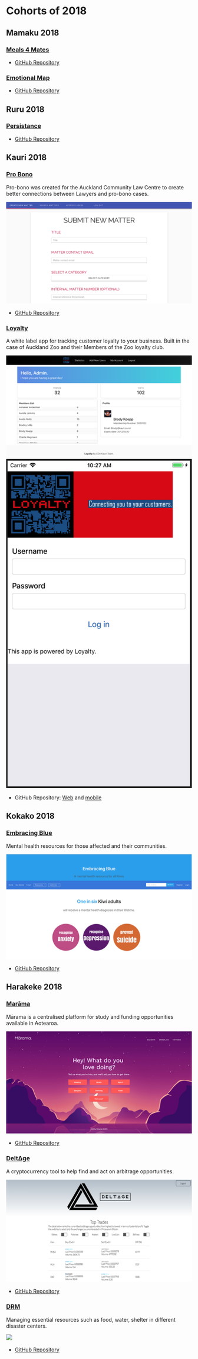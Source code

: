 # Cohorts of 2018

Mamaku 2018
-----------

### [Meals 4 Mates]()

<!-- description -->

<!-- ![](images/2018/) -->

* [GitHub Repository](https://github.com/mamaku-2018/Meals4Mates)

### [Emotional Map]()

<!-- description -->

<!-- ![](images/2018/) -->

* [GitHub Repository](https://github.com/mamaku-2018/Emotional_Map)


Ruru 2018
---------

### [Persistance]()

<!-- description -->

<!-- ![](images/2018/) -->

* [GitHub Repository](https://github.com/ruru-bootcamp-2018/Persistance)


Kauri 2018
----------

### [Pro Bono](http://pro-bono-test.herokuapp.com)

Pro-bono was created for the Auckland Community Law Centre to create better connections between Lawyers and pro-bono cases.

![](images/2018/pro-bono.png)

* [GitHub Repository](https://github.com/Kauri-2018/pro-bono)

### [Loyalty]()

A white label app for tracking customer loyalty to your business. Built in the case of Auckland Zoo and their Members of the Zoo loyalty club.

![](images/2018/loyalty-web.png)
![](images/2018/loyalty-app.png)

* GitHub Repository: [Web](https://github.com/Kauri-2018/loyalty-web) and [mobile](https://github.com/Kauri-2018/loyalty-app)


Kokako 2018
-----------

### [Embracing Blue](http://embracing-blue.herokuapp.com/)

Mental health resources for those affected and their communities.

![](images/2018/embracing-blue.png)

* [GitHub Repository](https://github.com/Kokako-2018/Embracing-Blue)

<!-- ### [Shop Bro]()

<!-- description. -->

<!-- ![](images/2018/shop-bro.png) -->

<!-- * [GitHub Repository](https://github.com/Kokako-2018/shop-bro) --> 


Harakeke 2018
-------------

### [Marāma](http://http://www.marama.org.nz/)

Mārama is a centralised platform for study and funding opportunities available in Aotearoa.

![](images/2018/marama.png)

* [GitHub Repository](https://github.com/Marama-App/marama.png)

### [DeltΔge](http://http://deltage.herokuapp.com/LiveApp)

A cryptocurrency tool to help find and act on arbitrage opportunities.

![](images/2018/deltage.png)

* [GitHub Repository](https://github.com/TylerGriffin99/Deltage/tree/deployment)

### [DRM](https://github.com/harakeke-2018/drm)

Managing essential resources such as food, water, shelter in different disaster centers.

![](images/2018/drm.png)

* [GitHub Repository](https://github.com/harakeke-2018/drm)

<!-- Kahu 2018
---------

### []()

description

![](images/2018)

* [GitHub Repository](https://github.com/kahu-2018/) -->
